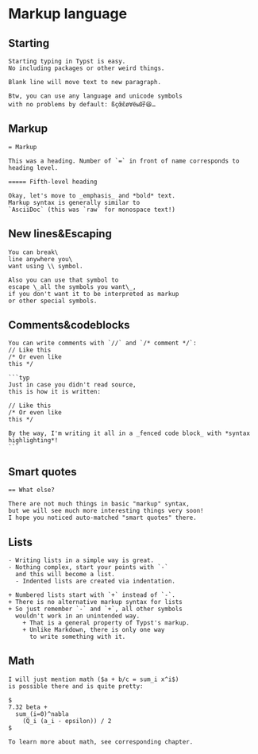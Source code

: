 # Markup language

## Starting

```
Starting typing in Typst is easy.
No including packages or other weird things.

Blank line will move text to new paragraph.

Btw, you can use any language and unicode symbols
with no problems by default: ßçœ̃ɛ̃ø∀ёы好😆…
```

## Markup

```
= Markup

This was a heading. Number of `=` in front of name corresponds to heading level.

===== Fifth-level heading 

Okay, let's move to _emphasis_ and *bold* text.
Markup syntax is generally similar to
`AsciiDoc` (this was `raw` for monospace text!)
```

## New lines&Escaping

```
You can break\
line anywhere you\
want using \\ symbol.

Also you can use that symbol to
escape \_all the symbols you want\_,
if you don't want it to be interpreted as markup
or other special symbols.
```

## Comments&codeblocks

```````
You can write comments with `//` and `/* comment */`:
// Like this
/* Or even like
this */

```typ
Just in case you didn't read source,
this is how it is written:

// Like this
/* Or even like
this */

By the way, I'm writing it all in a _fenced code block_ with *syntax highlighting*!
```
```````

## Smart quotes

```
== What else?

There are not much things in basic "markup" syntax,
but we will see much more interesting things very soon!
I hope you noticed auto-matched "smart quotes" there.
```

## Lists

```
- Writing lists in a simple way is great.
- Nothing complex, start your points with `-`
  and this will become a list.
  - Indented lists are created via indentation.

+ Numbered lists start with `+` instead of `-`.
+ There is no alternative markup syntax for lists
+ So just remember `-` and `+`, all other symbols
  wouldn't work in an unintended way.
    + That is a general property of Typst's markup.
    + Unlike Markdown, there is only one way
      to write something with it.
```

## Math

```
I will just mention math ($a + b/c = sum_i x^i$) 
is possible there and is quite pretty:

$
7.32 beta +
  sum_(i=0)^nabla
    (Q_i (a_i - epsilon)) / 2
$

To learn more about math, see corresponding chapter.
```